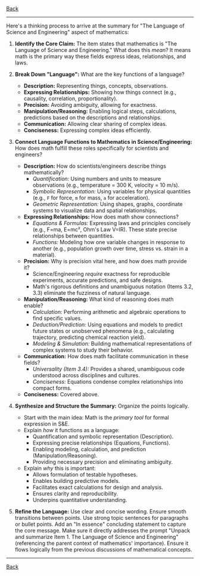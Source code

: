 [Back](README.md)

---

Here's a thinking process to arrive at the summary for "The Language of Science and Engineering" aspect of mathematics:

1.  **Identify the Core Claim:** The item states that mathematics is "The Language of Science and Engineering." What does this *mean*? It means math is the primary way these fields express ideas, relationships, and laws.

2.  **Break Down "Language":** What are the key functions of a language?
    *   **Description:** Representing things, concepts, observations.
    *   **Expressing Relationships:** Showing how things connect (e.g., causality, correlation, proportionality).
    *   **Precision:** Avoiding ambiguity, allowing for exactness.
    *   **Manipulation/Reasoning:** Enabling logical steps, calculations, predictions based on the descriptions and relationships.
    *   **Communication:** Allowing clear sharing of complex ideas.
    *   **Conciseness:** Expressing complex ideas efficiently.

3.  **Connect Language Functions to Mathematics in Science/Engineering:** How does math fulfill these roles specifically for scientists and engineers?
    *   **Description:** How do scientists/engineers describe things mathematically?
        *   *Quantification:* Using numbers and units to measure observations (e.g., temperature = 300 K, velocity = 10 m/s).
        *   *Symbolic Representation:* Using variables for physical quantities (e.g., `F` for force, `m` for mass, `a` for acceleration).
        *   *Geometric Representation:* Using shapes, graphs, coordinate systems to visualize data and spatial relationships.
    *   **Expressing Relationships:** How does math show connections?
        *   *Equations & Formulas:* Expressing laws and principles concisely (e.g., F=ma, E=mc², Ohm's Law V=IR). These state precise relationships between quantities.
        *   *Functions:* Modeling how one variable changes in response to another (e.g., population growth over time, stress vs. strain in a material).
    *   **Precision:** Why is precision vital here, and how does math provide it?
        *   Science/Engineering *require* exactness for reproducible experiments, accurate predictions, and safe designs.
        *   Math's rigorous definitions and unambiguous notation (Items 3.2, 3.3) eliminate the fuzziness of natural language.
    *   **Manipulation/Reasoning:** What kind of reasoning does math enable?
        *   *Calculation:* Performing arithmetic and algebraic operations to find specific values.
        *   *Deduction/Prediction:* Using equations and models to predict future states or unobserved phenomena (e.g., calculating trajectory, predicting chemical reaction yield).
        *   *Modeling & Simulation:* Building mathematical representations of complex systems to study their behavior.
    *   **Communication:** How does math facilitate communication in these fields?
        *   *Universality (Item 3.4):* Provides a shared, unambiguous code understood across disciplines and cultures.
        *   *Conciseness:* Equations condense complex relationships into compact forms.
    *   **Conciseness:** Covered above.

4.  **Synthesize and Structure the Summary:** Organize the points logically.
    *   Start with the main idea: Math is the *primary tool* for formal expression in S&E.
    *   Explain *how* it functions as a language:
        *   Quantification and symbolic representation (Description).
        *   Expressing precise relationships (Equations, Functions).
        *   Enabling modeling, calculation, and prediction (Manipulation/Reasoning).
        *   Providing necessary precision and eliminating ambiguity.
    *   Explain *why* this is important:
        *   Allows formulation of testable hypotheses.
        *   Enables building predictive models.
        *   Facilitates exact calculations for design and analysis.
        *   Ensures clarity and reproducibility.
        *   Underpins quantitative understanding.

5.  **Refine the Language:** Use clear and concise wording. Ensure smooth transitions between points. Use strong topic sentences for paragraphs or bullet points. Add an "In essence" concluding statement to capture the core message. Make sure it directly addresses the prompt "Unpack and summarize Item 1. The Language of Science and Engineering" (referencing the parent context of mathematics' importance). Ensure it flows logically from the previous discussions of mathematical concepts.

---

[Back](README.md)
